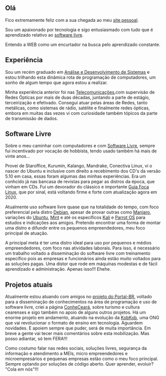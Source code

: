 ## Olá

Fico extremamente feliz com a sua chegada ao meu [site pessoal](https://mwebrj.github.io). 

Sou um apaixonado por tecnologia e sigo entusiasmado com tudo que é aprendizado relativo ao [software livre](https://www.gnu.org). 

Entendo a WEB como um encurtador na busca pelo aprendizado constante.

## Experiência

Sou um recém graduado em [Análise e Desenvolvimento de Sistemas](https://www.unicarioca.edu.br/cursos/graduacao/analise-e-desenvolvimento-de-sistemas) e estou trilhando esta dinâmica rota de programação de computadores, um sonho de algum tempo que agora estou a realizar. 

Minha experiência anterior foi nas [Telecomunicações](https://pt.wikipedia.org/wiki/Oi_(empresa)),com supervisão de Redes Ópticas por mais de duas décadas, juntando a parte de estágio, terceirização e efetivado. Consegui atuar pelas áreas de Redes, tanto metálicas, como sistemas de rádio, satélite e finalmente redes ópticas, embora em muitas das vezes vi com curiosidade também tópicos da parte de transmissão de dados. 

## Software Livre

Sobre o meu caminhar com computadores e com [Software Livre](http://www.gnu.org/), sempre fui incentivado por vocação de hobbista, tendo usado também há mais de vinte anos... 

Provei de Staroffice, Kurumin, Kalango, Mandrake, Conectiva Linux, vi o nascer do Ubuntu e inclusive com direito a recebimento dos CD's da versão 5.10 em casa, essas foram algumas das minhas experiências. Era um conhcido já nas bancasa de revistas para pegar as distros da época, que vinham em CDs. Fui um devorador do clássico e importante [Guia Foca Linux](https://guiafoca.org/), que por sinal, está voltando firme e forte com atualização agora em 2020.

Atualmente uso software livre quase que na totalidade do tempo, com foco preferencial pela distro [Debian](http://debian.org), apesar de provar outras como [Manjaro](https://manjaro.org), variações do [Ubuntu](https://ubuntu.com/), [Mint](https://linuxmint.com) e até os específicos [Kali](https://www.kali.org/) e [Parrot OS](https://www.parrotlinux.org/) para estudos e indicações aos amigos. Pretendo encontrar uma forma de montar uma distro e difundir entre os pequenos empreendedores, meu foco principal de atuação.

A principal meta é ter uma distro ideal para uso por pequenos e médios empreendedores, com foco nas atividades laborais. Para isso, é necessário um trabalho voltado a disseminação do software livre com treinamento específico pois as empresas e funcionários ainda estão muito voltados para as soluções pagas. Uma distor que rode em máquinas modestas e de fácil aprendizado e administração. Apenas isso!!! Ehehe.

## Projetos atuais

Atualmente estou atuando com amigos no [projeto do Portal-BR](http://portal-br.com/), voltado para a disseminação de conhecimentos na área de programação e uso de software livre, criei a página [ConheCeará](https://fb.com/conheceara), sobre turismo e cultura cearenses e sigo também no apoio de alguns outros projetos. Há um enorme projeto em andamento, atuando na evolução da [KobKob](http://kobkob.org), uma ONG que vai revolucionar o formato de ensino em tecnologia. Aguardem novidades. E apoiem sempre que puder, será de muita importância. Em breve a gente vai tecer mais comentários sobre esta mobilização. Mas posso adiantar, só tem FERA!!!

Como costumo falar nas redes sociais, soluções livres, segurança da informação e atendimento a MEIs, micro empreendedores e microempresários e pequenas empresas estão como o meu foco principal. Sempre optando por soluções de código aberto. Quer aprender, evoluir? "Cola em nós"!!!



